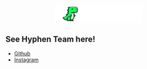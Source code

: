 <p align="center">
  <picture>
    <source media="(prefers-color-scheme: dark)" srcset="./assets/banner.svg" height="50px">
    <img alt="midori logo" src="./assets/banner.svg" height="50px">
  </picture>
</p>

## See Hyphen Team here!

- [Github](https://github.com/hyphendev)
- [Instagram](https://instagram.com/hyphen_team)
